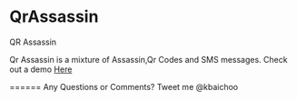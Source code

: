 QrAssassin
==========

QR Assassin

Qr Assassin is a mixture of Assassin,Qr Codes and SMS messages.
Check out a demo <a href="kevinbaichoo.com">Here</a>

======
Any Questions or Comments? Tweet me @kbaichoo